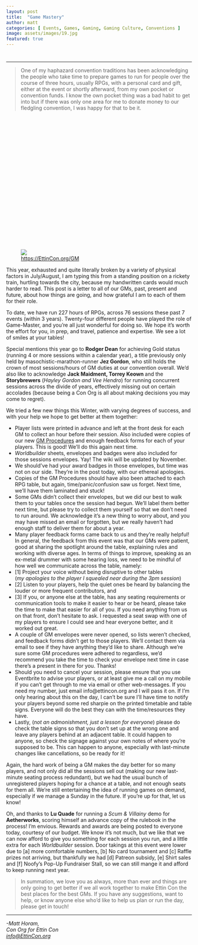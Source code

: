 ```yaml
---
layout: post
title:  "Game Mastery"
author: matt
categories: [ Events, Games, Gaming, Gaming Culture, Conventions ]
image: assets/images/19.jpg
featured: true
---
```

<h1 class="p-name"></h1>

<section name="ddb0" class="section section--body section--first"><div class="section-divider"><hr class="section-divider"></div><div class="section-content"><div class="section-inner sectionLayout--insetColumn"><blockquote name="d7f0" id="d7f0" class="graf graf--blockquote graf-after--h3">One of my haphazard convention traditions has been acknowledging the people who take time to prepare games to run for people over the course of three hours, usually RPGs, with a personal card and gift, either at the event or shortly afterward, from my own pocket or convention funds. I know the own pocket thing was a bad habit to get into but if there was only one area for me to donate money to our fledgling convention, I was happy for that to be it.</blockquote><figure name="8a46" id="8a46" class="graf graf--figure graf-after--blockquote"><div class="aspectRatioPlaceholder is-locked" style="max-width: 700px; max-height: 597px;"><div class="aspectRatioPlaceholder-fill" style="padding-bottom: 85.3%;"></div><img class="graf-image" data-image-id="1*bpLBRbn93Phi0Vr7A-ecKA.jpeg" data-width="2003" data-height="1708" src="https://cdn-images-1.medium.com/max/800/1*bpLBRbn93Phi0Vr7A-ecKA.jpeg"></div><figcaption class="imageCaption"><a href="https://EttinCon.org/GM" data-href="https://EttinCon.org/GM" class="markup--anchor markup--figure-anchor" rel="noopener" target="_blank">https://EttinCon.org/GM</a></figcaption></figure><p name="b86f" id="b86f" class="graf graf--p graf-after--figure">This year, exhausted and quite literally broken by a variety of physical factors in July/August, I am typing this from a standing position on a rickety train, hurtling towards the city, because my handwritten cards would much harder to read. This post is a letter to all of our GMs, past, present and future, about how things are going, and how grateful I am to each of them for their role.</p><p name="ab1e" id="ab1e" class="graf graf--p graf-after--p">To date, we have run 227 hours of RPGs, across 76 sessions these past 7 events (within 3 years). Twenty-four different people have played the role of Game-Master, and you’re all just wonderful for doing so. We hope it’s worth the effort for you, in prep, and travel, patience and expertise. We see a lot of smiles at your tables!</p><p name="8a91" id="8a91" class="graf graf--p graf-after--p">Special mentions this year go to <strong class="markup--strong markup--p-strong">Rodger Dean</strong> for achieving Gold status (running 4 or more sessions within a calendar year), a title previously only held by masochistic-marathon-runner <strong class="markup--strong markup--p-strong">Jez Gordon</strong>, who still holds the crown of most sessions/hours of GM duties at our convention overall. We’d also like to acknowledge <strong class="markup--strong markup--p-strong">Jack Maidment, Torrey Keown </strong>and the <strong class="markup--strong markup--p-strong">Storybrewers</strong> (<em class="markup--em markup--p-em">Hayley Gordon and Vee Hendro</em>) for running concurrent sessions across the divide of years, effectively missing out on certain accolades (because being a Con Org is all about making decisions you may come to regret).</p><p name="174c" id="174c" class="graf graf--p graf-after--p">We tried a few new things this Winter, with varying degrees of success, and with your help we hope to get better at them together:</p><ul class="postList"><li name="03e2" id="03e2" class="graf graf--li graf-after--p">Player lists were printed in advance and left at the front desk for each GM to collect an hour before their session. Also included were copies of our new <a href="https://EttinCon.org/GM" data-href="https://EttinCon.org/GM" class="markup--anchor markup--li-anchor" rel="noopener" target="_blank">GM Procedures</a> and enough feedback forms for each of your players. This is good! We’ll do this again next time.</li><li name="ac42" id="ac42" class="graf graf--li graf-after--li"><em class="markup--em markup--li-em">Worldbuilder</em> sheets, envelopes and badges were also included for those sessions envelopes. Yay! The wiki will be updated by November.</li><li name="abb7" id="abb7" class="graf graf--li graf-after--li">We should’ve had your award badges in those envelopes, but time was not on our side. They’re in the post today, with our ethereal apologies.</li><li name="d7af" id="d7af" class="graf graf--li graf-after--li">Copies of the GM Procedures should have also been attached to each RPG table, but again, time/panic/confusion saw us forget. Next time, we’ll have them laminated and stuck!</li><li name="1101" id="1101" class="graf graf--li graf-after--li">Some GMs didn’t collect their envelopes, but we did our best to walk them to your tables once the session had begun. We’ll label them better next time, but please try to collect them yourself so that we don’t need to run around. We acknowledge it’s a new thing to worry about, and you may have missed an email or forgotten, but we really haven’t had enough staff to deliver them for about a year.</li><li name="ef25" id="ef25" class="graf graf--li graf-after--li">Many player feedback forms came back to us and they’re really helpful! In general, the feedback from this event was that our GMs were patient, good at sharing the spotlight around the table, explaining rules and working with diverse ages. In terms of things to improve, speaking as an ex-metal drummer with some hearing loss, we need to be mindful of how well we communicate across the table, namely:</li><li name="0011" id="0011" class="graf graf--li graf-after--li">[1] Project your voice without being disruptive to other tables<br>(<em class="markup--em markup--li-em">my apologies to the player I squealed near during the 3pm session</em>)</li><li name="7cb3" id="7cb3" class="graf graf--li graf-after--li">[2] Listen to your players, help the quiet ones be heard by balancing the louder or more frequent contributors, and</li><li name="fc9a" id="fc9a" class="graf graf--li graf-after--li">[3] If you, or anyone else at the table, has any seating requirements or communication tools to make it easier to hear or be heard, please take the time to make that easier for all of you. If you need anything from us on that front, don’t hesitate to ask. I requested a seat swap with one of my players to ensure I could see and hear everyone better, and it worked out great.</li><li name="103c" id="103c" class="graf graf--li graf-after--li">A couple of GM envelopes were never opened, so lists weren’t checked, and feedback forms didn’t get to those players. We’ll contact them via email to see if they have anything they’d like to share. Although we’re sure some GM procedures were adhered to regardless, we’d recommend you take the time to check your envelope next time in case there’s a present in there for you. Thanks!</li><li name="2367" id="2367" class="graf graf--li graf-after--li">Should you need to cancel your session, please ensure that you use Eventbrite to advise your players, or at least give me a call on my mobile if you can’t get through to me via email or other web-messages. If you need my number, just email info@ettincon.org and I will pass it on. If I’m only hearing about this on the day, I can’t be sure I’ll have time to notify your players beyond some red sharpie on the printed timetable and table signs. Everyone will do the best they can with the time/resources they have.</li><li name="f543" id="f543" class="graf graf--li graf-after--li">Lastly, (<em class="markup--em markup--li-em">not an admonishment, just a lesson for everyone</em>) please do check the table signs so that you don’t set up at the wrong one and leave any players behind at an adjacent table. It could happen to anyone, so check the signage against your own notes of where you’re supposed to be. This can happen to anyone, especially with last-minute changes like cancellations, so be ready for it!</li></ul><p name="7fb6" id="7fb6" class="graf graf--p graf-after--li">Again, the hard work of being a GM makes the day better for so many players, and not only did all the sessions sell out (making our new last-minute seating process redundant), but we had the usual bunch of unregistered players hoping for a chance at a table, and not enough seats for them all. We’re still entertaining the idea of running games on demand, especially if we manage a Sunday in the future. If you’re up for that, let us know!</p><p name="130b" id="130b" class="graf graf--p graf-after--p">Oh, and thanks to <strong class="markup--strong markup--p-strong">Lu Quade</strong> for running a <em class="markup--em markup--p-em">Scum &amp; Villainy</em> demo for <strong class="markup--strong markup--p-strong">Aetherworks</strong>, scoring himself an advance copy of the rulebook in the process! I’m envious. Rewards and awards are being posted to everyone today, courtesy of our budget. We know it’s not much, but we like that we can now afford to give you something for each session you run, and a little extra for each <em class="markup--em markup--p-em">Worldbuilder</em> session. Door takings at this event were lower due to [a] more comfortable numbers, [b] No card tournament and [c] Raffle prizes not arriving, but thankfully we had [d] Patreon subsidy, [e] Shirt sales and [f] Noofy’s Pop-Up Fundraiser Stall, so we can still mange it and afford to keep running next year.</p><blockquote name="66b7" id="66b7" class="graf graf--blockquote graf-after--p graf--trailing">In summation, we love you as always, more than ever and things are only going to get better if we all work together to make Ettin Con the best places for the best GMs. If you have any suggestions, want to help, or know anyone else who’d like to help us plan or run the day, please get in touch!</blockquote></div></div></section><section name="ea90" class="section section--body section--last"><div class="section-divider"><hr class="section-divider"></div><div class="section-content"><div class="section-inner sectionLayout--insetColumn"><p name="d9c9" id="d9c9" class="graf graf--p graf--leading graf--trailing"><em class="markup--em markup--p-em">-Matt Horam,<br>Con Org for Ettin Con<br></em><a href="mailto:info@EttinCon.org" data-href="mailto:info@EttinCon.org" class="markup--anchor markup--p-anchor" target="_blank"><em class="markup--em markup--p-em">info@EttinCon.org</em></a></p></div></div></section>